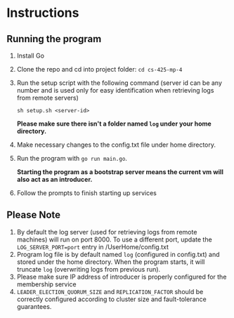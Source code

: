 # Instructions
## Running the program
1. Install Go
2. Clone the repo and cd into project folder: `cd cs-425-mp-4`
3. Run the setup script with the following command (server id can be any number and is used only for easy identification when retrieving logs from remote servers)

   `sh setup.sh <server-id>`

   **Please make sure there isn't a folder named `log` under your home directory.**

4. Make necessary changes to the config.txt file under home directory.
5. Run the program with `go run main.go`. 
    
   **Starting the program as a bootstrap server means the current vm will also act as an introducer.**
7. Follow the prompts to finish starting up services



## Please Note
1. By default the log server (used for retrieving logs from remote machines) will run on port 8000. To use a different port, update the `LOG_SERVER_PORT=port` entry in /UserHome/config.txt
2. Program log file is by default named `log` (configured in config.txt) and stored under the home directory. When the program starts, it will truncate `log` (overwriting logs from previous run).
3. Please make sure IP address of introducer is properly configured for the membership service
4. `LEADER_ELECTION_QUORUM_SIZE` and `REPLICATION_FACTOR` should be correctly configured according to cluster size and fault-tolerance guarantees.

